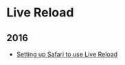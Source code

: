 Live Reload
===========

2016
----
* [Setting up Safari to use Live Reload](blog/2016/04/safari-grunt-contrib-watch-livereload.md)
